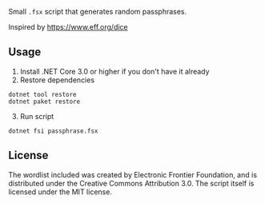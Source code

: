 Small `.fsx` script that generates random passphrases.

Inspired by <https://www.eff.org/dice>

## Usage

1. Install .NET Core 3.0 or higher if you don't have it already
2. Restore dependencies
  ```
  dotnet tool restore
  dotnet paket restore
  ```
3. Run script
  ```
  dotnet fsi passphrase.fsx
  ```

## License

The wordlist included was created by Electronic Frontier Foundation, and is distributed under the Creative Commons Attribution 3.0.
The script itself is licensed under the MIT license.
